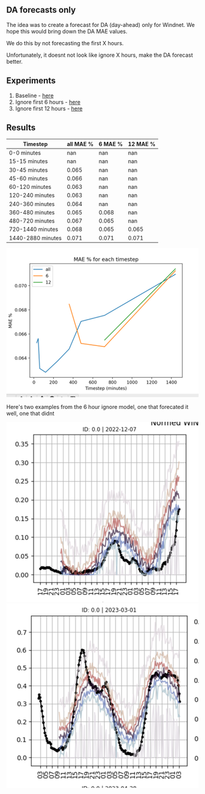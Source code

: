 ## DA forecasts only

The idea was to create a forecast for DA (day-ahead) only for Windnet.
We hope this would bring down the DA MAE values.

We do this by not forecasting the first X hours. 

Unfortunately, it doesnt not look like ignore X hours, make the DA forecast better. 

## Experiments

1. Baseline - [here](https://wandb.ai/openclimatefix/india/runs/miszfep5)
2. Ignore first 6 hours - [here](https://wandb.ai/openclimatefix/india/runs/uosk0qug)
3. Ignore first 12 hours - [here](https://wandb.ai/openclimatefix/india/runs/s9cnn4ei)

## Results

| Timestep | all MAE % | 6 MAE % | 12 MAE % |
| --- | --- |---------|---------|
| 0-0 minutes | nan | nan     | nan     |
| 15-15 minutes | nan | nan     | nan     |
| 30-45 minutes | 0.065 | nan     | nan     |
| 45-60 minutes | 0.066 | nan     | nan     |
| 60-120 minutes | 0.063 | nan     | nan     |
| 120-240 minutes | 0.063 | nan     | nan     |
| 240-360 minutes | 0.064 | nan     | nan     |
| 360-480 minutes | 0.065 | 0.068   | nan     |
| 480-720 minutes | 0.067 | 0.065   | nan     |
| 720-1440 minutes | 0.068 | 0.065   | 0.065   |
| 1440-2880 minutes | 0.071 | 0.071   | 0.071   |

![](mae_steps.png "mae_steps")

Here's two examples from the 6 hour ignore model, one that forecated it well, one that didnt

![](bad.png "bad")
![](good.png "good")